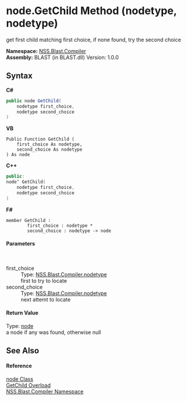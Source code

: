 # node.GetChild Method (nodetype, nodetype)
 

get first child matching first choice, if none found, try the second choice

**Namespace:**&nbsp;<a href="26a25caa-f50b-92ad-f15c-dbb9db1493ae">NSS.Blast.Compiler</a><br />**Assembly:**&nbsp;BLAST (in BLAST.dll) Version: 1.0.0

## Syntax

**C#**<br />
``` C#
public node GetChild(
	nodetype first_choice,
	nodetype second_choice
)
```

**VB**<br />
``` VB
Public Function GetChild ( 
	first_choice As nodetype,
	second_choice As nodetype
) As node
```

**C++**<br />
``` C++
public:
node^ GetChild(
	nodetype first_choice, 
	nodetype second_choice
)
```

**F#**<br />
``` F#
member GetChild : 
        first_choice : nodetype * 
        second_choice : nodetype -> node 

```


#### Parameters
&nbsp;<dl><dt>first_choice</dt><dd>Type: <a href="e28d8f32-0117-cb7b-5d31-0a3d9a5d6817">NSS.Blast.Compiler.nodetype</a><br />first to try to locate</dd><dt>second_choice</dt><dd>Type: <a href="e28d8f32-0117-cb7b-5d31-0a3d9a5d6817">NSS.Blast.Compiler.nodetype</a><br />next attemt to locate</dd></dl>

#### Return Value
Type: <a href="7dc9b7e9-64ad-f224-ae1a-4e6639739f56">node</a><br />a node if any was found, otherwise null

## See Also


#### Reference
<a href="7dc9b7e9-64ad-f224-ae1a-4e6639739f56">node Class</a><br /><a href="c179b338-ea64-d1e3-22bd-b5a9b20f00d8">GetChild Overload</a><br /><a href="26a25caa-f50b-92ad-f15c-dbb9db1493ae">NSS.Blast.Compiler Namespace</a><br />
